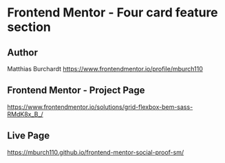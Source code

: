 # Frontend Mentor - Four card feature section

## Author

Matthias Burchardt
https://www.frontendmentor.io/profile/mburch110

## Frontend Mentor - Project Page

https://www.frontendmentor.io/solutions/grid-flexbox-bem-sass-RMdK8x_B_/

## Live Page

https://mburch110.github.io/frontend-mentor-social-proof-sm/
